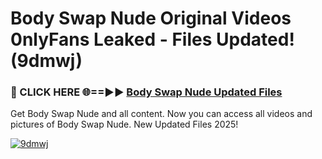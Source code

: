 # Body Swap Nude Original Videos 0nlyFans Leaked - Files Updated! (9dmwj)

<h3>🔴 CLICK HERE 🌐==►► <a href="https://tinyurl.com/yc6ubb5a" rel="nofollow">Body Swap Nude Updated Files</a></h3>

Get Body Swap Nude and all content. Now you can access all videos and pictures of Body Swap Nude. New Updated Files 2025!

[![9dmwj](https://i.imgur.com/7eu0CRL.gif)](https://tinyurl.com/yc6ubb5a)
